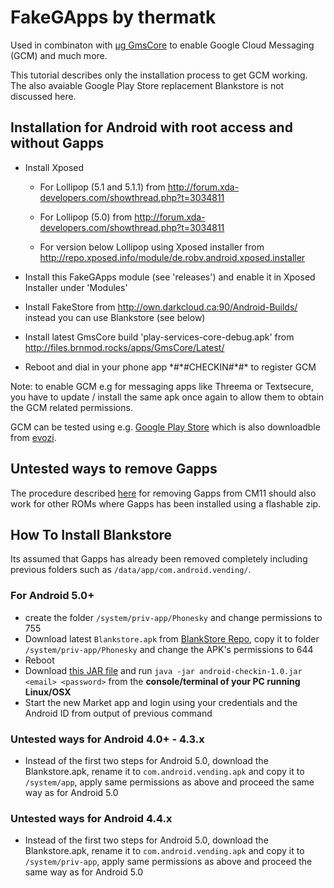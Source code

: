 # FakeGApps by thermatk

Used in combinaton with [µg GmsCore](https://github.com/microg/android_packages_apps_GmsCore) to enable Google Cloud Messaging (GCM) and much more.

This tutorial describes only the installation process to get GCM working. The also avaiable Google Play Store replacement Blankstore is not discussed here.

## Installation for Android with root access and without Gapps

* Install Xposed 
    * For Lollipop (5.1 and 5.1.1) from http://forum.xda-developers.com/showthread.php?t=3034811

    * For Lollipop (5.0) from http://forum.xda-developers.com/showthread.php?t=3034811

    * For version below Lollipop using Xposed installer from http://repo.xposed.info/module/de.robv.android.xposed.installer

* Install this FakeGApps module (see 'releases') and enable it in Xposed Installer under 'Modules'
* Install FakeStore from http://own.darkcloud.ca:90/Android-Builds/ instead you can use Blankstore (see below)
* Install latest GmsCore build 'play-services-core-debug.apk' from http://files.brnmod.rocks/apps/GmsCore/Latest/
* Reboot and dial in your phone app \*#\*#CHECKIN#\*#\* to register GCM

Note: to enable GCM e.g for messaging apps like Threema or Textsecure, you have to update / install the same apk once again to allow them to obtain the GCM related permissions.

GCM can be tested using e.g. [Google Play Store](https://play.google.com/store/apps/details?id=com.firstrowria.pushnotificationtester&hl=en) which is also downloadble from [evozi](http://apps.evozi.com/apk-downloader/?id=com.firstrowria.pushnotificationtester).


## Untested ways to remove Gapps

The procedure described [here](http://hex.ro/wp/blog/removing-gapps-from-cyanogenmod-11/) for removing Gapps from CM11 should also work for other ROMs where Gapps has been installed using a flashable zip. 

## How To Install Blankstore 
Its assumed that Gapps has already been removed completely including previous folders such as ```/data/app/com.android.vending/```.

### For Android 5.0+
* create the folder ```/system/priv-app/Phonesky``` and change permissions to 755
* Download latest ```Blankstore.apk``` from [BlankStore Repo](https://github.com/mar-v-in/BlankStore/releases/), copy it to folder ```/system/priv-app/Phonesky``` and change the APK's permissions to 644
* Reboot
* Download [this JAR file](http://forum.xda-developers.com/attachment.php?attachmentid=3392935&d=1436186022) and run ```java -jar android-checkin-1.0.jar <email> <password>``` from the <b>console/terminal of your PC running Linux/OSX</b>
* Start the new Market app and login using your credentials and the Android ID from output of previous command

### Untested ways for Android 4.0+ - 4.3.x
* Instead of the first two steps for Android 5.0, download the Blankstore.apk, rename it to ```com.android.vending.apk``` and copy it to ```/system/app```, apply same permissions as above and proceed the same way as for Android 5.0 

### Untested ways for Android 4.4.x
* Instead of the first two steps for Android 5.0, download the Blankstore.apk, rename it to ```com.android.vending.apk``` and copy it to ```/system/priv-app```, apply same permissions as above and proceed the same way as for Android 5.0 
